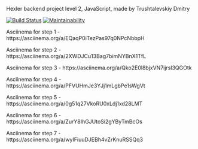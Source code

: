 Hexler backend project level 2, JavaScript, made by Trushtalevskiy Dmitry

[![Build Status](https://travis-ci.org/mitry1974/backend-project-lvl2.svg?branch=master)](https://travis-ci.org/mitry1974/backend-project-lvl2)
[![Maintainability](https://api.codeclimate.com/v1/badges/122dd48701b625b53b86/maintainability)](https://codeclimate.com/github/mitry1974/backend-project-lvl2/maintainability)

<p>Asciinema for step 1 - https://asciinema.org/a/EQaqP0iTezPas97q0NPcNbbpH</p>
<p>Asciinema for step 2 - https://asciinema.org/a/2XWDJCu13Bag7bimNYBnX1TfL</p>
<p>Asciinema for step 3 - https://asciinema.org/a/Qko2E0l8bjxVN7ijrsl3QGOtk</p>
<p>Asciinema for step 4 - https://asciinema.org/a/PFVUHmJe3YJj1mLgbPe1sWgVt</p>
<p>Asciinema for step 5 - https://asciinema.org/a/0g51q27VkoRU0xLdj1xd28LMT</p>
<p>Asciinema for step 6 - https://asciinema.org/a/ZurY8IhGJUtoSi2gYByTmBcOs</p>
<p>Asciinema for step 7 - https://asciinema.org/a/wyIFiuuDJEBh4vZrKnuRSSQq3</p>